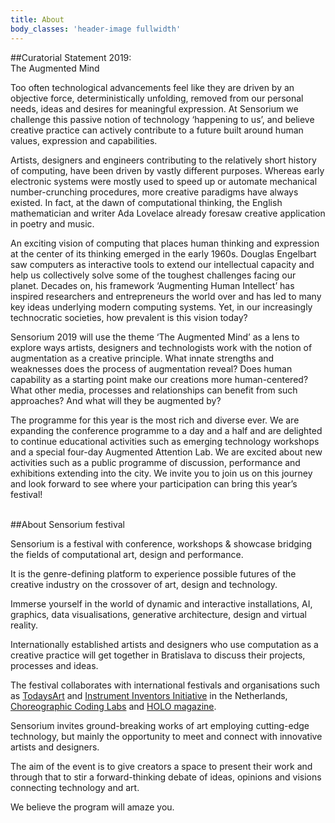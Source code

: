 ```yaml
---
title: About
body_classes: 'header-image fullwidth'
---
```


##Curatorial Statement 2019: <br> The Augmented Mind

Too often technological advancements feel like they are driven by an objective force, deterministically unfolding, removed from our personal needs, ideas and desires for meaningful expression. At Sensorium we challenge this passive notion of technology ‘happening to us’, and believe creative practice can actively contribute to a future built around human values, expression and capabilities.

Artists, designers and engineers contributing to the relatively short history of computing, have been driven by vastly different purposes. Whereas early electronic systems were mostly used to speed up or automate mechanical number-crunching procedures, more creative paradigms have always existed. In fact, at the dawn of computational thinking, the English mathematician and writer Ada Lovelace already foresaw creative application in poetry and music.

An exciting vision of computing that places human thinking and expression at the center of its thinking emerged in the early 1960s. Douglas Engelbart saw computers as interactive tools to extend our intellectual capacity and help us collectively solve some of the toughest challenges facing our planet. Decades on, his framework ‘Augmenting Human Intellect’ has inspired researchers and entrepreneurs the world over and has led to many key ideas underlying modern computing systems. Yet, in our increasingly technocratic societies, how prevalent is this vision today?

Sensorium 2019 will use the theme ‘The Augmented Mind’ as a lens to explore ways artists, designers and technologists work with the notion of augmentation as a creative principle. What innate strengths and weaknesses does the process of augmentation reveal? Does human capability as a starting point make our creations more human-centered? What other media, processes and relationships can benefit from such approaches? And what will they be augmented by?

The programme for this year is the most rich and diverse ever. We are expanding the conference programme to a day and a half and are delighted to continue educational activities such as emerging technology workshops and a special four-day Augmented Attention Lab. We are excited about new activities such as a public programme of discussion, performance and exhibitions extending into the city. We invite you to join us on this journey and look forward to see where your participation can bring this year’s festival!
<br><br>

##About Sensorium festival

Sensorium is a festival with conference, workshops & showcase bridging the fields of computational art, design and performance.

It is the genre-defining platform to experience possible futures of the creative industry on the crossover of art, design and technology. 

Immerse yourself in the world of dynamic and interactive installations, AI, graphics, data visualisations, generative architecture, design and virtual reality. 

Internationally established artists and designers who use computation as a creative practice will get together in Bratislava to discuss their projects, processes and ideas. 

The festival collaborates with international festivals and organisations such as [TodaysArt](http://todaysart.nl/) and [Instrument Inventors Initiative](https://instrumentinventors.org) in the Netherlands, [Choreographic Coding Labs](http://choreographiccoding.org) and [HOLO magazine](http://holo-magazine.com). 

Sensorium invites ground-breaking works of art employing cutting-edge technology, but mainly the opportunity to meet and connect with innovative artists and designers. 

The aim of the event is to give creators a space to present their work and through that to stir a forward-thinking debate of ideas, opinions and visions connecting technology and art.

We believe the program will amaze you.
